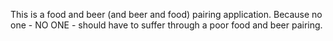 This is a food and beer (and beer and food) pairing application.  Because no one - NO ONE - should have to suffer through a poor food and beer pairing.